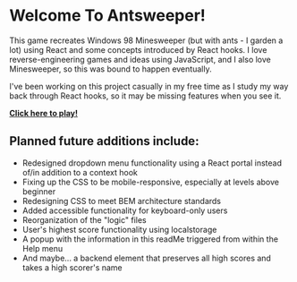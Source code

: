 # Welcome To Antsweeper!

This game recreates Windows 98 Minesweeper (but with ants - I garden a lot) using React and some concepts introduced by React hooks.  I love reverse-engineering games and ideas using JavaScript, and I also love Minesweeper, so this was bound to happen eventually.

I've been working on this project casually in my free time as I study my way back through React hooks, so it may be missing features when you see it.

**[Click here to play!](https://erinruthmaness.github.io/antsweeper/)**


## Planned future additions include:

* Redesigned dropdown menu functionality using a React portal instead of/in addition to a context hook
* Fixing up the CSS to be mobile-responsive, especially at levels above beginner
* Redesigning CSS to meet BEM architecture standards
* Added accessible functionality for keyboard-only users
* Reorganization of the "logic" files
* User's highest score functionality using localstorage
* A popup with the information in this readMe triggered from within the Help menu
* And maybe... a backend element that preserves all high scores and takes a high scorer's name
